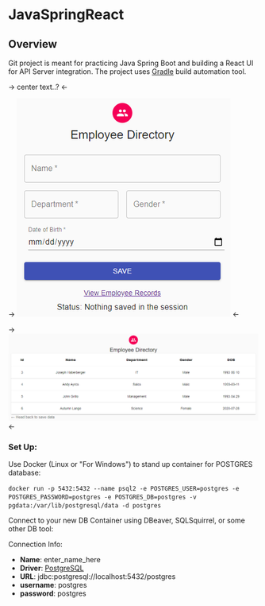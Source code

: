 # JavaSpringReact

##	Overview
Git project is meant for practicing Java Spring Boot and building a React UI for API Server integration.
The project uses [Gradle](https://docs.gradle.org/current/userguide/what_is_gradle.html) build automation tool.

-> center text..? <-

-> ![EmployeeDirectory1](screenshots/employee_directory1.png) <-

-> ![EmployeeDirectory2](screenshots/employee_directory2.png) <-
### Set Up:
Use Docker (Linux or "For Windows") to stand up container for POSTGRES database:

`docker run -p 5432:5432 --name psql2 -e POSTGRES_USER=postgres -e POSTGRES_PASSWORD=postgres -e POSTGRES_DB=postgres -v pgdata:/var/lib/postgresql/data -d postgres`

Connect to your new DB Container using DBeaver, SQLSquirrel, or some other DB tool:

Connection Info:
- **Name**: enter_name_here
- **Driver**: [PostgreSQL](https://jdbc.postgresql.org/)
- **URL**: jdbc:postgresql://localhost:5432/postgres
- **username**: postgres
- **password**: postgres
